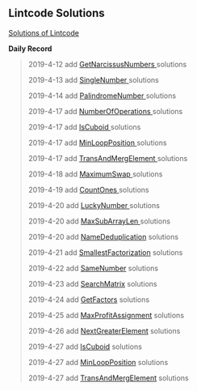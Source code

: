 ## **Lintcode Solutions**

[Solutions of Lintcode](https://www.lintcode.com/problem/ "Solutions of Lintcode")

**Daily Record**

> 2019-4-12 add [GetNarcissusNumbers ]([https://github.com/MiZhuo/LintCode/blob/master/Java/src/main/java/LintCode20190412/GetNarcissusNumbers.java])solutions   
> 
> 2019-4-13 add [SingleNumber  ]([https://github.com/MiZhuo/LintCode/blob/master/Java/src/main/java/LintCode20190413/SingleNumber.java])solutions
> 
> 2019-4-14 add [PalindromeNumber ]([https://github.com/MiZhuo/LintCode/blob/master/Java/src/main/java/LintCode20190414/PalindromeNumber.java])solutions
> 
> 2019-4-17 add [NumberOfOperations ]([https://github.com/MiZhuo/LintCode/blob/master/Java/src/main/java/LintCode20190417/NumberOfOperations.java])solutions
> 
> 2019-4-17 add [IsCuboid ]([https://github.com/MiZhuo/LintCode/blob/master/Java/src/main/java/LintCode20190417/IsCuboid.java])solutions
> 
> 2019-4-17 add [MinLoopPosition ]([https://github.com/MiZhuo/LintCode/blob/master/Java/src/main/java/LintCode20190417/MinLoopPosition.java])solutions
> 
> 2019-4-17 add [TransAndMergElement  ]([https://github.com/MiZhuo/LintCode/blob/master/Java/src/main/java/LintCode20190417/TransAndMergElement.java])solutions
> 
> 2019-4-18 add [MaximumSwap  ]([https://github.com/MiZhuo/LintCode/blob/master/Java/src/main/java/LintCode20190418/MaximumSwap.java])solutions
> 
> 2019-4-19 add [CountOnes ]([https://github.com/MiZhuo/LintCode/blob/master/Java/src/main/java/LintCode20190419/CountOnes.java])solutions
> 
> 2019-4-20 add [LuckyNumber ]([https://github.com/MiZhuo/LintCode/blob/master/Java/src/main/java/LintCode20190420/LuckyNumber.java])solutions
> 
> 2019-4-20 add [MaxSubArrayLen ]([https://github.com/MiZhuo/LintCode/blob/master/Java/src/main/java/LintCode20190420/MaxSubArrayLen.java])solutions
> 
> 2019-4-20 add [NameDeduplication](%5Bhttps://github.com/MiZhuo/LintCode/blob/master/Java/src/main/java/LintCode20190420/NameDeduplication.java%5D) solutions
> 
> 2019-4-21 add [SmallestFactorization]([https://github.com/MiZhuo/LintCode/blob/master/Java/src/main/java/LintCode20190421/SmallestFactorization.java]) solutions
> 
> 2019-4-22 add [SameNumber]([https://github.com/MiZhuo/LintCode/blob/master/Java/src/main/java/LintCode20190422/SameNumber.java]) solutions
> 
> 2019-4-23 add [SearchMatrix]([https://github.com/MiZhuo/LintCode/blob/master/Java/src/main/java/LintCode20190423/SearchMatrix.java]) solutions
> 
> 2019-4-24 add [GetFactors]([https://github.com/MiZhuo/LintCode/blob/master/Java/src/main/java/LintCode20190424/GetFactors.java]) solutions
> 
> 2019-4-25 add [MaxProfitAssignment]([https://github.com/MiZhuo/LintCode/blob/master/Java/src/main/java/LintCode20190425/MaxProfitAssignment.java]) solutions
> 
> 2019-4-26 add [NextGreaterElement]([https://github.com/MiZhuo/LintCode/blob/master/Java/src/main/java/LintCode20190426/NextGreaterElement.java]) solutions
> 
> 2019-4-27 add [IsCuboid](%5Bhttps://github.com/MiZhuo/LintCode/blob/master/Java/src/main/java/SomeExQuestions/IsCuboid.java%5D) solutions
> 
> 2019-4-27 add [MinLoopPosition]([https://github.com/MiZhuo/LintCode/blob/master/Java/src/main/java/SomeExQuestions/MinLoopPosition.java]) solutions
> 
> 2019-4-27 add [TransAndMergElement]([https://github.com/MiZhuo/LintCode/blob/master/Java/src/main/java/SomeExQuestions/TransAndMergElement.java]) solutions






























